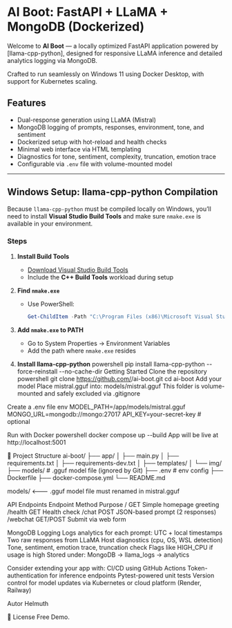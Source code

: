 # AI Boot: FastAPI + LLaMA + MongoDB (Dockerized)

Welcome to **AI Boot** — a locally optimized FastAPI application powered by [llama-cpp-python], designed for responsive LLaMA inference and detailed analytics logging via MongoDB.

Crafted to run seamlessly on Windows 11 using Docker Desktop, with support for Kubernetes scaling.

## Features

- Dual-response generation using LLaMA (Mistral)
- MongoDB logging of prompts, responses, environment, tone, and sentiment
- Dockerized setup with hot-reload and health checks
- Minimal web interface via HTML templating
- Diagnostics for tone, sentiment, complexity, truncation, emotion trace
- Configurable via `.env` file with volume-mounted model

---

## Windows Setup: llama-cpp-python Compilation

Because `llama-cpp-python` must be compiled locally on Windows, you’ll need to install **Visual Studio Build Tools** and make sure `nmake.exe` is available in your environment.

### Steps

1. **Install Build Tools**
   - [Download Visual Studio Build Tools](https://visualstudio.microsoft.com/downloads/#build-tools-for-visual-studio)
   - Include the **C++ Build Tools** workload during setup

2. **Find `nmake.exe`**
   - Use PowerShell:
     ```powershell
     Get-ChildItem -Path "C:\Program Files (x86)\Microsoft Visual Studio" -Recurse -Include nmake.exe
     ```

3. **Add `nmake.exe` to PATH**
   - Go to System Properties → Environment Variables
   - Add the path where `nmake.exe` resides

4. **Install llama-cpp-python**
powershell
   pip install llama-cpp-python --force-reinstall --no-cache-dir
 Getting Started
 Clone the repository
powershell
 git clone https://github.com/<your-username>/ai-boot.git
 cd ai-boot
Add your model
 Place mistral.gguf into:
   models/mistral.gguf
This folder is volume-mounted and safely excluded via .gitignore

Create a .env file
env
MODEL_PATH=/app/models/mistral.gguf
MONGO_URL=mongodb://mongo:27017
API_KEY=your-secret-key  # optional

Run with Docker
powershell
docker compose up --build
App will be live at http://localhost:5001 

📁 Project Structure
ai-boot/
├── app/
│   ├── main.py
│   ├── requirements.txt
│   ├── requirements-dev.txt
│   ├── templates/
│   └── img/
├── models/             # .gguf model file (ignored by Git)
├── .env                # env config
├── Dockerfile
├── docker-compose.yml
└── README.md

models/    <---  .gguf model file must renamed in mistral.gguf

API Endpoints
    Endpoint	Method	Purpose
    /	GET	Simple homepage greeting
    /health	GET	Health check
    /chat	POST	JSON-based prompt (2 responses)
    /webchat	GET/POST	Submit via web form

MongoDB Logging
Logs analytics for each prompt:
    UTC + local timestamps
    Two raw responses from LLaMA
    Host diagnostics (cpu, OS, WSL detection)
    Tone, sentiment, emotion trace, truncation check
    Flags like HIGH_CPU if usage is high
    Stored under:
    MongoDB → llama_logs → analytics

Consider extending your app with:
    CI/CD using GitHub Actions
    Token-authentication for inference endpoints
    Pytest-powered unit tests
    Version control for model updates
    via Kubernetes or cloud platform (Render, Railway)

Autor
Helmuth 

📜 License
Free Demo.